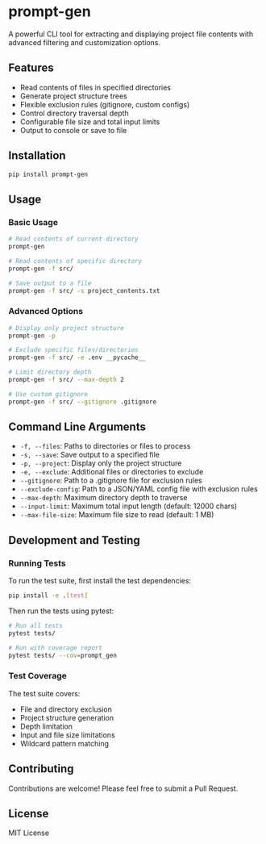 # prompt-gen

A powerful CLI tool for extracting and displaying project file contents with advanced filtering and customization options.

## Features

- Read contents of files in specified directories
- Generate project structure trees
- Flexible exclusion rules (gitignore, custom configs)
- Control directory traversal depth
- Configurable file size and total input limits
- Output to console or save to file

## Installation

```bash
pip install prompt-gen
```

## Usage

### Basic Usage

```bash
# Read contents of current directory
prompt-gen

# Read contents of specific directory
prompt-gen -f src/

# Save output to a file
prompt-gen -f src/ -s project_contents.txt
```

### Advanced Options

```bash
# Display only project structure
prompt-gen -p

# Exclude specific files/directories
prompt-gen -f src/ -e .env __pycache__

# Limit directory depth
prompt-gen -f src/ --max-depth 2

# Use custom gitignore
prompt-gen -f src/ --gitignore .gitignore
```

## Command Line Arguments

- `-f, --files`: Paths to directories or files to process
- `-s, --save`: Save output to a specified file
- `-p, --project`: Display only the project structure
- `-e, --exclude`: Additional files or directories to exclude
- `--gitignore`: Path to a .gitignore file for exclusion rules
- `--exclude-config`: Path to a JSON/YAML config file with exclusion rules
- `--max-depth`: Maximum directory depth to traverse
- `--input-limit`: Maximum total input length (default: 12000 chars)
- `--max-file-size`: Maximum file size to read (default: 1 MB)

## Development and Testing

### Running Tests

To run the test suite, first install the test dependencies:

```bash
pip install -e .[test]
```

Then run the tests using pytest:

```bash
# Run all tests
pytest tests/

# Run with coverage report
pytest tests/ --cov=prompt_gen
```

### Test Coverage

The test suite covers:
- File and directory exclusion
- Project structure generation
- Depth limitation
- Input and file size limitations
- Wildcard pattern matching

## Contributing

Contributions are welcome! Please feel free to submit a Pull Request.

## License

MIT License
